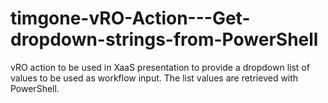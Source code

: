 # timgone-vRO-Action---Get-dropdown-strings-from-PowerShell
vRO action to be used in XaaS presentation to provide a dropdown list of values to be used as workflow input. The list values are retrieved with PowerShell.
